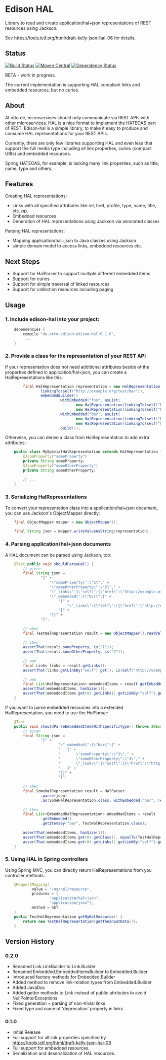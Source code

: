 # Edison HAL

Library to read and create application/hal+json representations of 
REST resources using Jackson.

See https://tools.ietf.org/html/draft-kelly-json-hal-06 for details.

## Status

[![Build Status](https://travis-ci.org/otto-de/edison-hal.svg)](https://travis-ci.org/otto-de/edison-hal) 
[![Maven Central](https://maven-badges.herokuapp.com/maven-central/de.otto.edison/edison-hal/badge.svg)](https://maven-badges.herokuapp.com/maven-central/de.otto.edison/edison-hal)
[![Dependency Status](https://www.versioneye.com/user/projects/55ba6f016537620017001905/badge.svg?style=flat)](https://www.versioneye.com/user/projects/55ba6f016537620017001905)

BETA - work in progress.

The current implementation is supporting HAL compliant links and
embedded resources, but no curies.

## About

At otto.de, microservices should only communicate via REST APIs with other 
 microservices. HAL is a nice format to implement the HATEOAS part 
 of REST. Edison-hal is a simple library, to make it easy to produce
 and consume HAL representations for your REST APIs.

Currently, there are only few libraries supporting HAL and even
 less that support the full media type including all link properties,
 curies (compact URIs) and embedded resources. 
 
Spring HATEOAS, for
 example, is lacking many link properties, such as title, name, type and
 others. 
 
## Features

Creating HAL representations:
* Links with all specified attributes like rel, href, profile, type, name, title, etc. pp.
* Embedded resources
* Generation of HAL representations using Jackson via annotated classes

Parsing HAL representations:
* Mapping application/hal+json to Java classes using Jackson
* simple domain model to access links, embedded resources etc.

## Next Steps
* Support for HalParser to support multiple different embedded items
* Support for curies
* Support for simple traversal of linked resources
* Support for collection resources including paging

## Usage

### 1. Include edison-hal into your project:
 
```gradle
    dependencies {
        compile "de.otto.edison:edison-hal:0.1.0",
        ...
    }
```
 
### 2. Provide a class for the representation of your REST API

If your representation does not need additional attributes beside of
the properties defined in application/hal+json, you can create a
HalRepresentations like this:

```java
        final HalRepresentation representation = new HalRepresentation(
                linkingTo(self("http://example.org/test/bar")),
                embeddedBuilder()
                        .withEmbedded("foo", asList(
                                new HalRepresentation(linkingTo(self("http://example.org/test/foo/01"))),
                                new HalRepresentation(linkingTo(self("http://example.org/test/foo/02")))))
                        .withEmbedded("bar", asList(
                                new HalRepresentation(linkingTo(self("http://example.org/test/bar/01"))),
                                new HalRepresentation(linkingTo(self("http://example.org/test/bar/02")))))
                        .build());

```

Otherwise, you can derive a class from HalRepresentation to add extra attributes:

```java
    public class MySpecialHalRepresentation extends HalRepresentation {
        @JsonProperty("someProperty")
        private String someProperty;
        @JsonProperty("someOtherProperty")
        private String someOtherProperty;
        
        // ...
    }

```

### 3. Serializing HalRepresentations

To convert your representation class into a application/hal+json document, you can use Jackson's ObjectMapper directly:

```java
    final ObjectMapper mapper = new ObjectMapper();
    
    final String json = mapper.writeValueAsString(representation);
```

### 4. Parsing application/hal+json documents

A HAL document can be parsed using Jackson, too:

```java
    @Test public void shouldParseHal() {
        // given
        final String json =
                "{" +
                    "\"someProperty\":\"1\"," +
                    "\"someOtherProperty\":\"2\"," +
                    "\"_links\":{\"self\":{\"href\":\"http://example.org/test/foo\"}}," +
                    "\"_embedded\":{\"bar\":[" +
                        "{" +
                            "\"_links\":{\"self\":[{\"href\":\"http://example.org/test/bar/01\"}]}" +
                        "}" +
                    "]}" +
                "}";
        
        // when
        final TestHalRepresentation result = new ObjectMapper().readValue(json.getBytes(), TestHalRepresentation.class);
        
        // then
        assertThat(result.someProperty, is("1"));
        assertThat(result.someOtherProperty, is("2"));
        
        // and
        final Links links = result.getLinks();
        assertThat(links.getLinkBy("self").get(), is(self("http://example.org/test/foo")));
        
        // and
        final List<HalRepresentation> embeddedItems = result.getEmbedded().getItemsBy("bar");
        assertThat(embeddedItems, hasSize(1));
        assertThat(embeddedItems.get(0).getLinks().getLinkBy("self").get(), is(link("self", "http://example.org/test/bar/01")));
    }
```

If you want to parse embedded resources into a extended HalRepresentation, you need to use the *HalParser*:

```java
    @Test
    public void shouldParseEmbeddedItemsWithSpecificType() throws IOException {
        // given
        final String json =
                "{" +
                        "\"_embedded\":{\"bar\":[" +
                        "   {" +
                        "       \"someProperty\":\"3\"," +
                        "       \"someOtherProperty\":\"3\"," +
                        "       \"_links\":{\"self\":[{\"href\":\"http://example.org/test/bar/01\"}]}" +
                        "   }" +
                        "]}" +
                        "}";
        
        // when
        final SomeHalRepresentation result = HalParser
                .parse(json)
                .as(SomeHalRepresentation.class, withEmbedded("bar", TestHalRepresentation.class));
        
        // then
        final List<EmbeddedHalRepresentation> embeddedItems = result
                .getEmbedded()
                .getItemsBy("bar", TestHalRepresentation.class);
        
        assertThat(embeddedItems, hasSize(1));
        assertThat(embeddedItems.get(0).getClass(), equalTo(TestHalRepresentation.class));
        assertThat(embeddedItems.get(0).getLinks().getLinkBy("self").get(), is(link("self", "http://example.org/test/bar/01")));
    }
```

### 5. Using HAL in Spring controllers

Using Spring MVC, you can directly return HalRepresentations from you controller methods:

```java
    @RequestMapping(
            value = "/my/hal/resource",
            produces = {
                    "application/hal+json",
                    "application/json"},
            method = GET
    )
    public TestHalRepresentation getMyHalResource() {    
        return new TestHalRepresentation(getTheInputData());
    }
```

## Version History

### 0.2.0
* Renamed Link.LinkBuilder to Link.Builder 
* Renamed Embedded.EmbeddedItemsBuilder to Embedded.Builder 
* Introduced factory methods for Embedded.Builder
* Added method to remove link-relation types from Embedded.Builder
* Added JavaDoc
* Added getter methods to Link instead of public attributes to avoid
NullPointerExceptions
* Fixed generation + parsing of non-trivial links
* Fixed type and name of 'deprecation' property in links

### 0.1.0 

* Initial Release
* Full support for all link properties specified by https://tools.ietf.org/html/draft-kelly-json-hal-08
* Full support for embedded resources.
* Serialization and deserialization of HAL resources.

